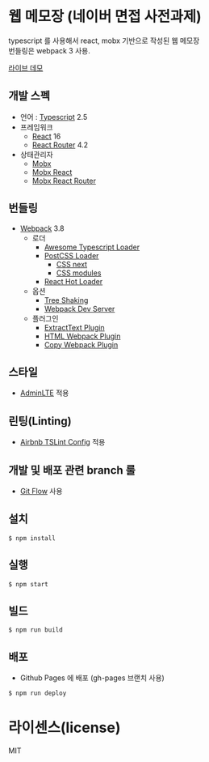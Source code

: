 # 웹 메모장 (네이버 면접 사전과제)

typescript 를 사용해서 react, mobx 기반으로 작성된 웹 메모장<br />
번들링은 webpack 3 사용.

[라이브 데모](https://nicecue.github.io/webnote/)

## 개발 스펙

- 언어 : [Typescript](https://www.typescriptlang.org/) 2.5
- 프레임워크 
  - [React](https://facebook.github.io/react/) 16
  - [React Router](https://github.com/ReactTraining/react-router) 4.2
- 상태관리자
  - [Mobx](https://github.com/mobxjs/mobx)
  - [Mobx React](https://github.com/mobxjs/mobx-react)
  - [Mobx React Router](https://github.com/alisd23/mobx-react-router/)

## 번들링

- [Webpack](https://webpack.github.io) 3.8
  - 로더
    - [Awesome Typescript Loader](https://github.com/s-panferov/awesome-typescript-loader)
    - [PostCSS Loader](https://github.com/postcss/postcss-loader)
      - [CSS next](https://github.com/MoOx/postcss-cssnext)
      - [CSS modules](https://github.com/css-modules/css-modules)
    - [React Hot Loader](https://github.com/gaearon/react-hot-loader)
  - 옵션
    - [Tree Shaking](https://webpack.js.org/guides/tree-shaking/)
    - [Webpack Dev Server](https://github.com/webpack/webpack-dev-server)
  - 플러그인
    - [ExtractText Plugin](https://github.com/webpack/extract-text-webpack-plugin)
    - [HTML Webpack Plugin](https://github.com/ampedandwired/html-webpack-plugin)
    - [Copy Webpack Plugin](https://github.com/webpack-contrib/copy-webpack-plugin)

## 스타일
- [AdminLTE](https://adminlte.io/themes/AdminLTE/index2.html) 적용

## 린팅(Linting)
- [Airbnb TSLint Config](https://www.npmjs.com/package/tslint-config-airbnb) 적용

## 개발 및 배포 관련 branch 룰
- [Git Flow](https://github.com/petervanderdoes/gitflow-avh/wiki/Installation) 사용

## 설치

```
$ npm install
```

## 실행

```
$ npm start
```

## 빌드

```
$ npm run build
```

## 배포
- Github Pages 에 배포 (gh-pages 브랜치 사용)
```
$ npm run deploy
```

# 라이센스(license)

MIT
